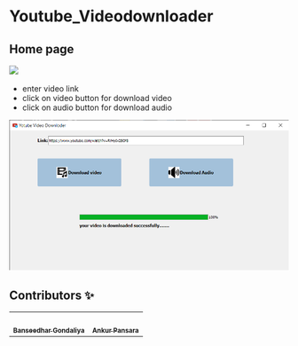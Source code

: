 # Youtube_Videodownloader

## Home page 

<p>
<img src="https://github.com/Banseedhar01/youtube_videodownloader/blob/main/home.PNG">
</p>

<ul>
<li>enter video link </li>
<li>click on video button for download video</li>
<li>click on audio button for download audio</li>
</ul>

![Screenshot](downloaded.png)

## Contributors ✨
<table>
  <tr>
    <td align="center"><a href="https://github.com/Banseedhar01"><img src="https://avatars2.githubusercontent.com/u/56584368?s=64&v=4" width="100px;" alt=""/><br /><sub><b>Banseedhar Gondaliya</b></td>

<td align="center"><a href="https://github.com/AnkurPansara"><img src="https://avatars2.githubusercontent.com/u/60835351?s=400&v=4" width="100px;" alt=""/><br /><sub><b>Ankur Pansara</b></td>
</tr>
</table>

